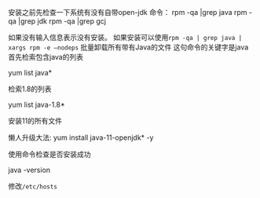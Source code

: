 安装之前先检查一下系统有没有自带open-jdk 
命令： 
rpm -qa |grep java 
rpm -qa |grep jdk 
rpm -qa |grep gcj

如果没有输入信息表示没有安装。 
如果安装可以使用`rpm -qa | grep java | xargs rpm -e –nodeps` 批量卸载所有带有Java的文件 这句命令的关键字是java 
首先检索包含java的列表

yum list java*

检索1.8的列表

yum list java-1.8*

安装11的所有文件

懒人升级大法:     yum install java-11-openjdk* -y

使用命令检查是否安装成功

java -version

修改`/etc/hosts`